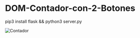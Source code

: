 # DOM-Contador-con-2-Botones

pip3 install flask && python3 server.py

![Contador](https://user-images.githubusercontent.com/565899/196034130-941b7cdc-903b-4c6f-8560-432a03dbfadd.png)
